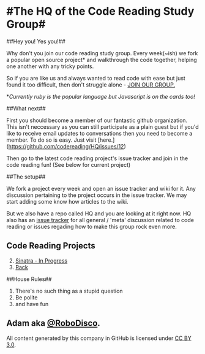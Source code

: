 #The HQ of the Code Reading Study Group#
==

##Hey you! Yes you!##

Why don't you join our code reading study group. Every week(~ish) we fork a popular open source project* and walkthrough the code together, helping one another with any tricky points. 

So if you are like us and always wanted to read code with ease but just found it too difficult, then don't struggle alone - [JOIN OUR GROUP.](https://github.com/codereading/HQ/issues/12)

**Currently ruby is the popular language but Javascript is on the cards too!*

##What next##

First you should become a member of our fantastic github organization. This isn't neccessary as you can still participate as a plain guest but if you'd like to receive email updates to conversations then you need to become a member. To do so is easy. Just visit [here.] (https://github.com/codereading/HQ/issues/12)

Then go to the latest code reading project's issue tracker and join in the code reading fun! (See below for current project)

##The setup##

We fork a project every week and open an issue tracker and wiki for it. Any discussion pertaining to the project occurs in the issue tracker. We may start adding some know how articles to the wiki.

But we also have a repo called HQ and you are looking at it right now. HQ also has an [issue tracker](https://github.com/codereading/HQ/issues) for all general / 'meta' discussion related to code reading or issues regading how to make this group rock even more.

## Code Reading Projects ##

2. [Sinatra - In Progress](https://github.com/codereading/sinatra/issues)
1. [Rack](https://github.com/codereading/rack/issues?state=open)

##House Rules##

1. There's no such thing as a stupid question
2. Be polite
3. and have fun

Adam aka **[@RoboDisco](www.twitter.com/robodisco)**. 
-----------

All content generated by this company in GitHub is licensed under [CC BY 3.0](http://creativecommons.org/licenses/by/3.0/).
